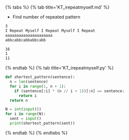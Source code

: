 {% tabs %}
{% tab title='KT_irepeatmyself.md' %}

* Find number of repeated pattern
```txt
3
I Repeat Myself I Repeat Myself I Repeat
aaaaaaaaaaaaaaaaaaaaa
abbcabbcabbabbcabb
```

```txt
16
1
11
```

{% endtab %}
{% tab title='KT_irepeatmyself.py' %}

```py
def shortest_pattern(sentence):
  n = len(sentence)
  for i in range(1, n + 1):
    if (sentence[:i] * (n // i + 1))[:n] == sentence:
      return i
  return n

N = int(input())
for i in range(N):
  sent = input()
  print(shortest_pattern(sent))
```

{% endtab %}
{% endtabs %}
